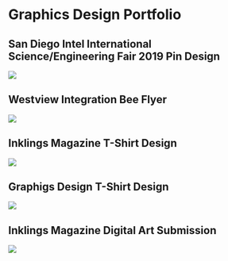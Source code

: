 # Graphics Design Portfolio

## San Diego Intel International Science/Engineering Fair 2019 Pin Design
![](https://artisan-production.s3.amazonaws.com/artwork_revisions/2910697/original/2833815.png?response-content-disposition=attachment%3B%20filename%3D2833815.png&X-Amz-Algorithm=AWS4-HMAC-SHA256&X-Amz-Credential=AKIAJMQBUIKCJ7VZ47BA%2F20190426%2Fus-east-1%2Fs3%2Faws4_request&X-Amz-Date=20190426T061637Z&X-Amz-Expires=900&X-Amz-SignedHeaders=host&X-Amz-Signature=8ab9a16b4a18f01696aebc5af058b54f32ff1809687412bc1da7b53d52a2539f)

## Westview Integration Bee Flyer
![](https://lh3.googleusercontent.com/Sid1vlYdcboOpv6Lp7cLz7yOxjSdDJq5AV4aNCEswcTSYzrrHoIHpjvkvQwuhoxicVR4bPZJT6cXHPRGdOtVG6YBDzOAYKut87xf4AXbsyk8CIyZ-CGNKNazQVkoWdG9qMRTMsI2TI8bMxjteJSfwp8Wlk2zvt63cg3y6zPNP2v8M3AwFxT5CDUsdTEFQZjKzBPhQ-D4CwNbDlE1UCqTgEEPn_484VrWRthDUwjTC8r0Yw_QLa4-bc9xA7VmOuDIVzywGpgEGTujCk6GU_DElh1YkkzSRHwUDyHFC6JmCx6Nx8HzM0LHXWGddfFr8x0QnTuTnzVYJzEZ_lOoa1qckKncVJ8pnNgNLMEBO2ke6fbIxzpGLDXUNnFfM-MFoTJHr8u0c1FicnoElOYCn34NTVuPGdmSTjEjqMD-ZTUrnhqaTNo1G1Cp7JcGggIiGvPG7skujo-tr6zgKQ8TdzztxqIPjYshF8qvvzxLUpMB0PetCgD32OKHCykHfKgj8rFupUO7Vr1-pQgFt6WcMhJ8WvXo6PJlgyjnpGp5x1FxopPvsiNUOTnf4uyUHibcVCC9U9IwYlzwybqBeV0fc2mTziXmqBBie9s13bBLs0Jf-UiESghh4IQ-1sB08Z4UsE5_TkxgxFKTUz9j_x7qJML2_saj8eEBXmA8=w792-h612-no)

## Inklings Magazine T-Shirt Design
![](https://sauhaarda.weebly.com/uploads/1/8/2/5/18252477/tshirt_orig.jpg)

## Graphigs Design T-Shirt Design
![](https://sauhaarda.weebly.com/uploads/1/8/2/5/18252477/tshirt_orig.png)

## Inklings Magazine Digital Art Submission
![](https://sauhaarda.weebly.com/uploads/1/8/2/5/18252477/self-portrait_orig.png)
